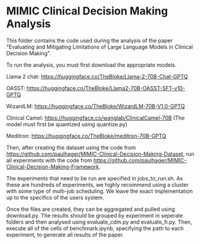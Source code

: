 # MIMIC Clinical Decision Making Analysis

This folder contains the code used during the analysis of the paper "Evaluating and Mitigating Limitations of Large Language Models in Clinical Decision Making".

To run the analysis, you must first download the appropriate models.

Llama 2 chat: https://huggingface.co/TheBloke/Llama-2-70B-Chat-GPTQ

OASST: https://huggingface.co/TheBloke/Llama2-70B-OASST-SFT-v10-GPTQ

WizardLM: https://huggingface.co/TheBloke/WizardLM-70B-V1.0-GPTQ

Clinical Camel: https://huggingface.co/wanglab/ClinicalCamel-70B (The model must first be quantized using quantize.py)

Meditron: https://huggingface.co/TheBloke/meditron-70B-GPTQ

Then, after creating the dataset using the code from https://github.com/paulhager/MIMIC-Clinical-Decision-Making-Dataset, run all experiments with the code from https://github.com/paulhager/MIMIC-Clinical-Decision-Making-Framework.

The experiments that need to be run are specified in jobs_to_run.sh. As these are hundreds of experiments, we highly recommend using a cluster with some type of multi-job scheduling. We leave the exact implementation up to the specifics of the users system.

Once the files are created, they can be aggregated and pulled using download.py. The results should be grouped by experiment in seperate folders and then analysed using evaluate_cdm.py and evaluate_fi.py. Then, execute all of the cells of benchmark.ipynb, specifying the path to each experiment, to generate all results of the paper.